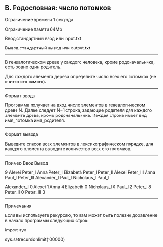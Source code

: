 ## B. Родословная: число потомков

Ограничение времени 	1 секунда

Ограничение памяти 	64Mb

Ввод 	стандартный ввод или input.txt

Вывод 	стандартный вывод или output.txt

---

В генеалогическом древе у каждого человека, кроме родоначальника, есть ровно один родитель.

Для каждого элемента дерева определите число всех его потомков (не считая его самого).

---

Формат ввода

Программа получает на вход число элементов в генеалогическом древе N. Далее следует N−1 строка, задающие родителя для каждого элемента древа, кроме родоначальника. Каждая строка имеет вид имя_потомка имя_родителя.

---

Формат вывода

Выведите список всех элементов в лексикографическом порядке, для каждого элемента выводите количество всех его потомков.

---

Пример
Ввод
Вывод

9
Alexei Peter_I
Anna Peter_I
Elizabeth Peter_I
Peter_II Alexei
Peter_III Anna
Paul_I Peter_III
Alexander_I Paul_I
Nicholaus_I Paul_I

	

Alexander_I 0
Alexei 1
Anna 4
Elizabeth 0
Nicholaus_I 0
Paul_I 2
Peter_I 8
Peter_II 0
Peter_III 3

---

Примечания

Если вы используете рекурсию, то вам может быть полезно добавление в начало программы следующих строк:

import sys

sys.setrecursionlimit(100000)
